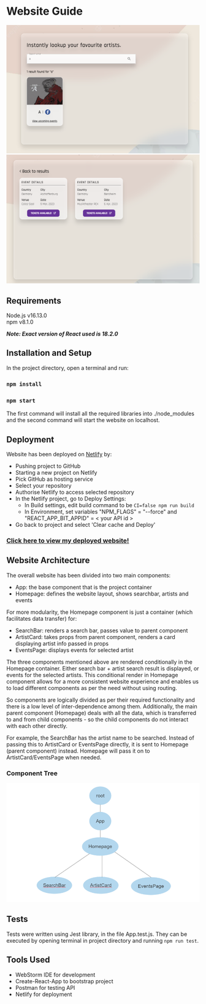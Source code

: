 # Website Guide

![homepage](https://github.com/sanaa-khan/web-dev-assignment/blob/master/Demo%20Video%20%26%20Screenshots/Screenshots/Search%20Artist.PNG)
![events](https://github.com/sanaa-khan/web-dev-assignment/blob/master/Demo%20Video%20%26%20Screenshots/Screenshots/View%20Events.PNG)

## Requirements

Node.js v16.13.0
<br>
npm     v8.1.0

***Note: Exact version of React used is 18.2.0***

## Installation and Setup

In the project directory, open a terminal and run:

### `npm install`
### `npm start`

The first command will install all the required libraries into ./node_modules and the second command will start the website on localhost.

## Deployment

Website has been deployed on [Netlify](https://www.netlify.com/) by:
- Pushing project to GitHub
- Starting a new project on Netlify
- Pick GitHub as hosting service
- Select your repository
- Authorise Netlify to access selected repository
- In the Netlify project, go to Deploy Settings:
    - In Build settings, edit build command to be `CI=false npm run build`
    - In Environment, set variables "NPM_FLAGS" = "--force" and "REACT_APP_BIT_APPID" = < your API id >
- Go back to project and select 'Clear cache and Deploy'

### [Click here to view my deployed website!](https://62e67079051ac74f61ee1b0a--glowing-cobbler-afd359.netlify.app/)

## Website Architecture

The overall website has been divided into two main components:
- App: the base component that is the project container
- Homepage: defines the website layout, shows searchbar, artists and events

For more modularity, the Homepage component is just a container (which facilitates data transfer) for:
- SearchBar: renders a search bar, passes value to parent component
- ArtistCard: takes props from parent component, renders a card displaying artist info passed in props
- EventsPage: displays events for selected artist

The three components mentioned above are rendered conditionally in the Homepage container. Either search bar + artist search result is displayed, or events for the selected artists.
This conditional render in Homepage component allows for a more consistent website experience and enables us to load different components as per the need without using routing.

So components are logically divided as per their required functionality and there is a low level of inter-dependence among them. Additionally, the main parent component (Homepage) deals with all the data, which is transferred to and from child components -
so the child components do not interact with each other directly.

For example, the SearchBar has the artist name to be searched. Instead of passing this to ArtistCard or EventsPage directly, it is sent to Homepage (parent component) instead.
Homepage will pass it on to ArtistCard/EventsPage when needed.

### Component Tree


![tree](https://github.com/sanaa-khan/web-dev-assignment/blob/master/public/tree.PNG)

## Tests

Tests were written using Jest library, in the file App.test.js. They can be executed by opening
terminal in project directory and running `npm run test`.

## Tools Used

- WebStorm IDE for development
- Create-React-App to bootstrap project
- Postman for testing API 
- Netlify for deployment
